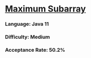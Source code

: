 # [Maximum Subarray](https://leetcode.com/problems/maximum-subarray/)

### Language: Java 11

### Difficulty: Medium

### Acceptance Rate: 50.2%
